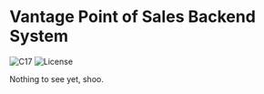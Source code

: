 # Vantage Point of Sales Backend System

![C17](https://img.shields.io/badge/C-17-00427E?style=flat&logo=c)
![License](https://img.shields.io/badge/License-MIT-green)

Nothing to see yet, shoo. 